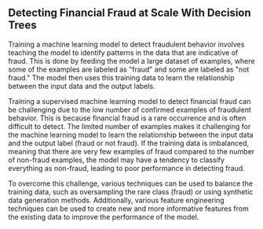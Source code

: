 ## Detecting Financial Fraud at Scale With Decision Trees

Training a machine learning model to detect fraudulent behavior involves teaching the model to identify patterns in the data that are indicative of fraud. This is done by feeding the model a large dataset of examples, where some of the examples are labeled as "fraud" and some are labeled as "not fraud." The model then uses this training data to learn the relationship between the input data and the output labels.

Training a supervised machine learning model to detect financial fraud can be challenging due to the low number of confirmed examples of fraudulent behavior. This is because financial fraud is a rare occurrence and is often difficult to detect. The limited number of examples makes it challenging for the machine learning model to learn the relationship between the input data and the output label (fraud or not fraud). If the training data is imbalanced, meaning that there are very few examples of fraud compared to the number of non-fraud examples, the model may have a tendency to classify everything as non-fraud, leading to poor performance in detecting fraud.

To overcome this challenge, various techniques can be used to balance the training data, such as oversampling the rare class (fraud) or using synthetic data generation methods. Additionally, various feature engineering techniques can be used to create new and more informative features from the existing data to improve the performance of the model.



